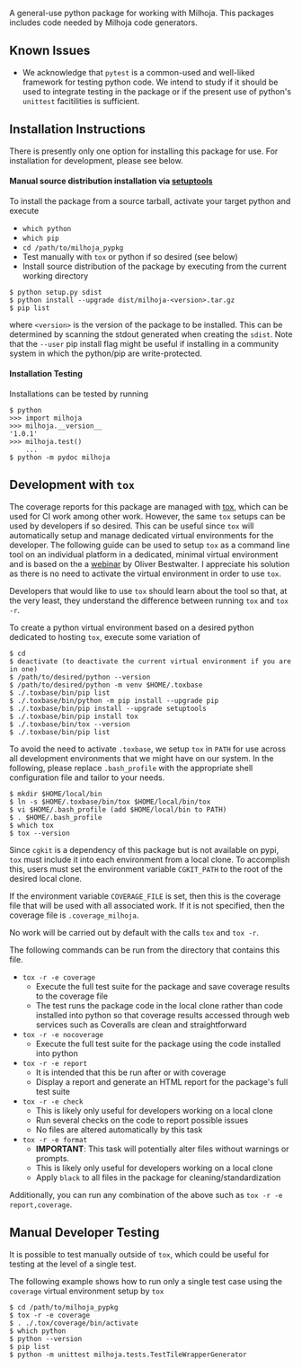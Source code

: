 A general-use python package for working with Milhoja.  This packages includes
code needed by Milhoja code generators.

## Known Issues
* We acknowledge that `pytest` is a common-used and well-liked framework for
  testing python code.  We intend to study if it should be used to integrate
  testing in the package or if the present use of python's `unittest`
  facitilities is sufficient.

## Installation Instructions
There is presently only one option for installing this package for use.  For
installation for development, please see below.

#### Manual source distribution installation via [setuptools](https://setuptools.pypa.io/en/latest/index.html)
To install the package from a source tarball, activate your target python and
execute
* `which python`
* `which pip`
* `cd /path/to/milhoja_pypkg`
* Test manually with `tox` or python if so desired (see below)
* Install source distribution of the package by executing from the current working directory
```
$ python setup.py sdist
$ python install --upgrade dist/milhoja-<version>.tar.gz
$ pip list
```
where `<version>` is the version of the package to be installed.  This can be
determined by scanning the stdout generated when creating the `sdist`.  Note
that the `--user` pip install flag might be useful if installing in a community
system in which the python/pip are write-protected.

#### Installation Testing
Installations can be tested by running 
```
$ python
>>> import milhoja
>>> milhoja.__version__
'1.0.1'
>>> milhoja.test()
    ...
$ python -m pydoc milhoja
```

## Development with `tox`
The coverage reports for this package are managed with
[tox](https://tox.wiki/en/latest/index.html), which can be used for CI work
among other work.  However, the same `tox` setups can be used by developers if
so desired.  This can be useful since `tox` will automatically setup and manage
dedicated virtual environments for the developer.  The following guide can be
used to setup `tox` as a command line tool on an individual platform in a
dedicated, minimal virtual environment and is based on the a
[webinar](https://www.youtube.com/watch?v=PrAyvH-tm8E) by Oliver Bestwalter.  I
appreciate his solution as there is no need to activate the virtual environment
in order to use `tox`.

Developers that would like to use `tox` should learn about the tool so that, at
the very least, they understand the difference between running `tox` and `tox
-r`.

To create a python virtual environment based on a desired python dedicated to
hosting `tox`, execute some variation of
```
$ cd
$ deactivate (to deactivate the current virtual environment if you are in one)
$ /path/to/desired/python --version
$ /path/to/desired/python -m venv $HOME/.toxbase
$ ./.toxbase/bin/pip list
$ ./.toxbase/bin/python -m pip install --upgrade pip
$ ./.toxbase/bin/pip install --upgrade setuptools
$ ./.toxbase/bin/pip install tox
$ ./.toxbase/bin/tox --version
$ ./.toxbase/bin/pip list
```

To avoid the need to activate `.toxbase`, we setup `tox` in `PATH` for use
across all development environments that we might have on our system. In the
following, please replace `.bash_profile` with the appropriate shell
configuration file and tailor to your needs.
```
$ mkdir $HOME/local/bin
$ ln -s $HOME/.toxbase/bin/tox $HOME/local/bin/tox
$ vi $HOME/.bash_profile (add $HOME/local/bin to PATH)
$ . $HOME/.bash_profile
$ which tox
$ tox --version
```

Since `cgkit` is a dependency of this package but is not available on pypi,
`tox` must include it into each environment from a local clone.  To accomplish
this, users must set the environment variable `CGKIT_PATH` to the root of the
desired local clone.

If the environment variable `COVERAGE_FILE` is set, then this is the coverage
file that will be used with all associated work.  If it is not specified, then
the coverage file is `.coverage_milhoja`.

No work will be carried out by default with the calls `tox` and `tox -r`.

The following commands can be run from the directory that contains this file.
* `tox -r -e coverage`
  * Execute the full test suite for the package and save coverage results to the coverage file
  * The test runs the package code in the local clone rather than code installed into python so that coverage results accessed through web services such as Coveralls are clean and straightforward
* `tox -r -e nocoverage`
  * Execute the full test suite for the package using the code installed into python
* `tox -r -e report`
  * It is intended that this be run after or with coverage
  * Display a report and generate an HTML report for the package's full test suite
* `tox -r -e check`
  * This is likely only useful for developers working on a local clone
  * Run several checks on the code to report possible issues
  * No files are altered automatically by this task
* `tox -r -e format`
  * __IMPORTANT__: This task will potentially alter files without warnings or prompts.
  * This is likely only useful for developers working on a local clone
  * Apply `black` to all files in the package for cleaning/standardization

Additionally, you can run any combination of the above such as `tox -r -e report,coverage`.

## Manual Developer Testing
It is possible to test manually outside of `tox`, which could be useful for
testing at the level of a single test.

The following example shows how to run only a single test case using the
`coverage` virtual environment setup by `tox`
```
$ cd /path/to/milhoja_pypkg
$ tox -r -e coverage
$ . ./.tox/coverage/bin/activate
$ which python
$ python --version
$ pip list
$ python -m unittest milhoja.tests.TestTileWrapperGenerator
```
